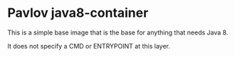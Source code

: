 # Pavlov java8-container

This is a simple base image that is the base for anything
that needs Java 8.

It does not specify a CMD or ENTRYPOINT at this layer.